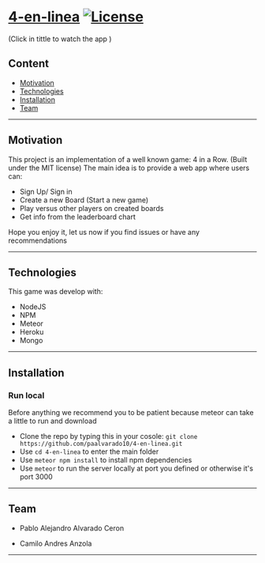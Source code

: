 # [4-en-linea](https://app-4-en-linea.herokuapp.com/) [![License](http://img.shields.io/:license-mit-blue.svg?style=flat-square)](http://badges.mit-license.org)

(Click in tittle to watch the app )


## Content

- [Motivation](#motivation)
- [Technologies](#technologies)
- [Installation](#installation)
- [Team](#team)

---

## Motivation

This project is an implementation of a well known game: 4 in a Row. (Built under the MIT license)
The main idea is to provide a web app where users can:

- Sign Up/ Sign in
- Create a new Board (Start a new game)
- Play versus other players on created boards 
- Get info from the leaderboard chart 

Hope you enjoy it, let us now if you find issues or have any recommendations

---

## Technologies

This game was develop with:

- NodeJS
- NPM
- Meteor
- Heroku
- Mongo

---

## Installation


### Run local

Before anything we recommend you to be patient because meteor can take a little to run and download 

- Clone the repo by typing this in your cosole: `git clone https://github.com/paalvarado10/4-en-linea.git`
- Use `cd 4-en-linea` to enter the main folder
- Use `meteor npm install` to install npm dependencies
- Use `meteor` to run the server locally at port you defined or otherwise it's port 3000 

---

## Team

- Pablo Alejandro Alvarado Ceron 

- Camilo Andres Anzola


---
